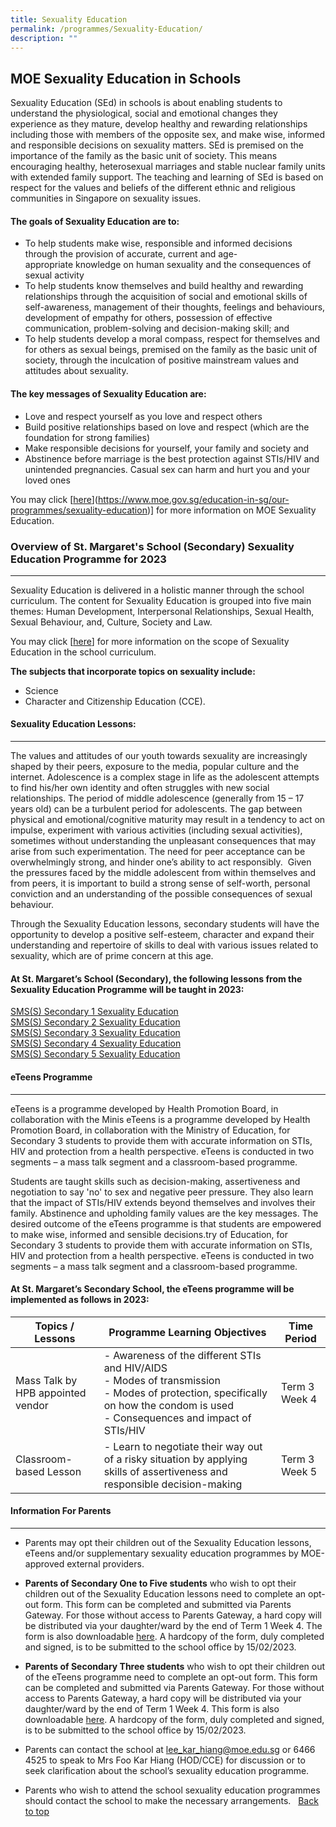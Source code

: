```yaml
---
title: Sexuality Education
permalink: /programmes/Sexuality-Education/
description: ""
---
```


MOE Sexuality Education in Schools
----------------------------------

Sexuality Education (SEd) in schools is about enabling students to understand the physiological, social and emotional changes they experience as they mature, develop healthy and rewarding relationships including those with members of the opposite sex, and make wise, informed and responsible decisions on sexuality matters. SEd is premised on the importance of the family as the basic unit of society. This means encouraging healthy, heterosexual marriages and stable nuclear family units with extended family support. The teaching and learning of SEd is based on respect for the values and beliefs of the different ethnic and religious communities in Singapore on sexuality issues.  

#### The goals of Sexuality Education are to:

* To help students make wise, responsible and informed decisions through the provision of accurate, current and age-appropriate knowledge on human sexuality and the consequences of sexual activity
* To help students know themselves and build healthy and rewarding relationships through the acquisition of social and emotional skills of self-awareness, management of their thoughts, feelings and behaviours, development of empathy for others, possession of effective communication, problem-solving and decision-making skill; and
* To help students develop a moral compass, respect for themselves and for others as sexual beings, premised on the family as the basic unit of society, through the inculcation of positive mainstream values and attitudes about sexuality.


#### The key messages of Sexuality Education are:

* Love and respect yourself as you love and respect others
* Build positive relationships based on love and respect (which are the foundation for strong families)
* Make responsible decisions for yourself, your family and society and
* Abstinence before marriage is the best protection against STIs/HIV and unintended pregnancies. Casual sex can harm and hurt you and your loved ones

You may click [[here](https://www.moe.gov.sg/education-in-sg/our-programmes/sexuality-education/scope-and-teaching-approach)](https://www.moe.gov.sg/education-in-sg/our-programmes/sexuality-education)] for more information on MOE Sexuality Education.   


### Overview of St. Margaret's School (Secondary) Sexuality Education Programme for 2023
-----------------------------------------------------------------------------
Sexuality Education is delivered in a holistic manner through the school curriculum. The content for Sexuality Education is grouped into five main themes: Human Development, Interpersonal Relationships, Sexual Health, Sexual Behaviour, and, Culture, Society and Law. 

You may click [[here](https://go.gov.sg/moe-sexuality-education-scope)] for more information on the scope of Sexuality Education in the school curriculum.
    
      
    
**The subjects that incorporate topics on sexuality include:**

* Science 
* Character and Citizenship Education (CCE).

#### Sexuality Education Lessons:
----------------------------
The values and attitudes of our youth towards sexuality are increasingly shaped by their peers, exposure to the media, popular culture and the internet. Adolescence is a complex stage in life as the adolescent attempts to find his/her own identity and often struggles with new social relationships. The period of middle adolescence (generally from 15 – 17 years old) can be a turbulent period for adolescents. The gap between physical and emotional/cognitive maturity may result in a tendency to act on impulse, experiment with various activities (including sexual activities), sometimes without understanding the unpleasant consequences that may arise from such experimentation. The need for peer acceptance can be overwhelmingly strong, and hinder one’s ability to act responsibly.  Given the pressures faced by the middle adolescent from within themselves and from peers, it is important to build a strong sense of self-worth, personal conviction and an understanding of the possible consequences of sexual behaviour. 

Through the Sexuality Education lessons, secondary students will have the opportunity to develop a positive self-esteem, character and expand their understanding and repertoire of skills to deal with various issues related to sexuality, which are of prime concern at this age.

  

  

#### At St. Margaret’s School (Secondary), the following lessons from the Sexuality Education Programme will be taught in 2023:

[SMS(S) Secondary 1 Sexuality Education]()
<br>[SMS(S) Secondary 2 Sexuality Education](/files/SMS(S)%20Sec%202%20Sexuality%20Education.pdf)<br>[SMS(S) Secondary 3 Sexuality Education](/files/SMS(S)%20Sec%203%20Sexuality%20Education.pdf)<br>[SMS(S) Secondary 4 Sexuality Education](/files/SMS(S)%20Sec%204%20Sexuality%20Education.pdf)<br>[SMS(S) Secondary 5 Sexuality Education](/files/SMS(S)%20Sec%205%20Sexuality%20Education.pdf)




#### eTeens Programme
----------------

eTeens is a programme developed by Health Promotion Board, in collaboration with the Minis   eTeens is a programme developed by Health Promotion Board, in collaboration with the Ministry of Education, for Secondary 3 students to provide them with accurate information on STIs, HIV and protection from a health perspective. eTeens is conducted in two segments – a mass talk segment and a classroom-based programme.

  

Students are taught skills such as decision-making, assertiveness and negotiation to say 'no' to sex and negative peer pressure. They also learn that the impact of STIs/HIV extends beyond themselves and involves their family. Abstinence and upholding family values are the key messages. The desired outcome of the eTeens programme is that students are empowered to make wise, informed and sensible decisions.try of Education, for Secondary 3 students to provide them with accurate information on STIs, HIV and protection from a health perspective. eTeens is conducted in two segments – a mass talk segment and a classroom-based programme.

#### **At St. Margaret’s Secondary School, the eTeens programme will be implemented as follows in 2023:**

| Topics / Lessons | Programme Learning Objectives | Time Period |
|---|---|---|
| Mass Talk by HPB appointed vendor  | - Awareness of the different STIs and HIV/AIDS<br>- Modes of transmission<br>- Modes of protection, specifically on how the condom is used<br>- Consequences and impact of STIs/HIV | Term 3 Week 4 |
| Classroom-based Lesson | - Learn to negotiate their way out of a risky situation by applying skills of assertiveness and responsible decision-making | Term 3 Week 5 |

#### Information For Parents
-----------------------
*   Parents may opt their children out of the Sexuality Education lessons, eTeens and/or supplementary sexuality education programmes by MOE-approved external providers. 

  
*   **Parents of Secondary One to Five students** who wish to opt their children out of the Sexuality Education lessons need to complete an opt-out form. This form can be completed and submitted via Parents Gateway. For those without access to Parents Gateway, a hard copy will be distributed via your daughter/ward by the end of Term 1 Week 4. The form is also downloadable [here](https://stmargaretssec-moe-edu-sg-admin.cwp.sg/qql/slot/u168/website%20SEd%20opt%20out%20form%202023%20Annex%20A2.pdf). A hardcopy of the form, duly completed and signed, is to be submitted to the school office by 15/02/2023.  
    

  

*   **Parents of Secondary Three students** who wish to opt their children out of the eTeens programme need to complete an opt-out form. This form can be completed and submitted via Parents Gateway. For those without access to Parents Gateway, a hard copy will be distributed via your daughter/ward by the end of Term 1 Week 4. This form is also downloadable [here](https://stmargaretssec-moe-edu-sg-admin.cwp.sg/qql/slot/u168/website%20eTeens%20opt%20out%20form%202023%20Annex%20B2.pdf). A hardcopy of the form, duly completed and signed, is to be submitted to the school office by 15/02/2023.

  

*   Parents can contact the school at [lee\_kar\_hiang@moe.edu.sg](mailto:lee_kar_hiang@moe.edu.sg) or 6466 4525 to speak to Mrs Foo Kar Hiang (HOD/CCE) for discussion or to seek clarification about the school’s sexuality education programme.

  

*   Parents who wish to attend the school sexuality education programmes should contact the school to make the necessary arrangements.
  [Back to top](#top)